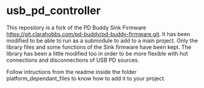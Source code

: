 usb_pd_controller
=================

This repository is a fork of the PD Buddy Sink Firmware https://git.clarahobbs.com/pd-buddy/pd-buddy-firmware.git.
It has been modified to be able to run as a submodule to add to a main project. Only the library files and some functions of the Sink firmware have been kept. The library has been a little modified too in order to be more flexible with hot connections and disconnections of USB PD sources.

Follow intructions from the readme inside the folder platform_dependant_files to know how to add it to your project.
